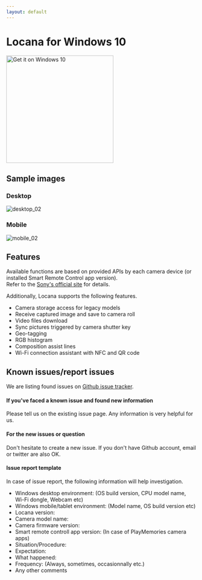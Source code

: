 ```yaml
---
layout: default
---
```


# Locana for Windows 10

<a href="https://www.microsoft.com/store/apps/9nblggh2t6h1?ocid=badge">
<img src="https://assets.windowsphone.com/f2f77ec7-9ba9-4850-9ebe-77e366d08adc/English_Get_it_Win_10_InvariantCulture_Default.png" width="284" alt="Get it on Windows 10" />
</a>

## Sample images

### Desktop

![desktop_02]({{site.baseurl}}/images/sample_desktop_02.jpg)

### Mobile

![mobile_02]({{site.baseurl}}/images/sample_mobile_02.png)

## Features

Available functions are based on provided APIs by each camera device (or installed Smart Remote Control app version).  
Refer to the [Sony's official site](http://developer.sony.com/develop/cameras/) for details.

Additionally, Locana supports the following features.

- Camera storage access for legacy models
- Receive captured image and save to camera roll
- Video files download
- Sync pictures triggered by camera shutter key
- Geo-tagging
- RGB histogram
- Composition assist lines
- Wi-Fi connection assistant with NFC and QR code

## Known issues/report issues

We are listing found issues on [Github issue tracker](https://github.com/locana/locana/issues).

#### If you've faced a known issue and found new information

Please tell us on the existing issue page.
Any information is very helpful for us.  

#### For the new issues or question

Don't hesitate to create a new issue.
If you don't have Github account, email or twitter are also OK.

#### Issue report template

In case of issue report, the following information will help investigation.

- Windows desktop environment: (OS build version, CPU model name, Wi-Fi dongle, Webcam etc)
- Windows mobile/tablet environment: (Model name, OS build version etc)
- Locana version:
- Camera model name:
- Camera firmware version:
- Smart remote controll app version: (In case of PlayMemories camera apps)
- Situation/Procedure:
- Expectation:
- What happened:
- Frequency: (Always, sometimes, occasionnally etc.)
- Any other comments
